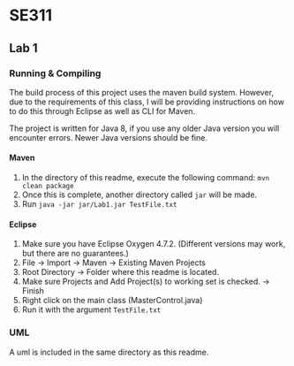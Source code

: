 # SE311
## Lab 1

### Running & Compiling

The build process of this project uses the maven build system. However, due to the requirements of this class, I will be providing instructions on how to do this through Eclipse as well as CLI for Maven.

The project is written for Java 8, if you use any older Java version you will encounter errors. Newer Java versions should be fine.

#### Maven

1. In the directory of this readme, execute the following command: `mvn clean package`
2. Once this is complete, another directory called `jar` will be made.
3. Run `java -jar jar/Lab1.jar TestFile.txt`

#### Eclipse

1. Make sure you have Eclipse Oxygen 4.7.2. (Different versions may work, but there are no guarantees.)
2. File -> Import -> Maven -> Existing Maven Projects
3. Root Directory -> Folder where this readme is located.
4. Make sure Projects and Add Project(s) to working set is checked. -> Finish
6. Right click on the main class (MasterControl.java)
7. Run it with the argument `TestFile.txt`

### UML

A uml is included in the same directory as this readme.
